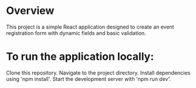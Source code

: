 # Overview

This project is a simple React application designed to create an event registration form with dynamic fields and basic validation.

# To run the application locally:

Clone this repository.
Navigate to the project directory.
Install dependencies using 'npm install'.
Start the development server with 'npm run dev'.



